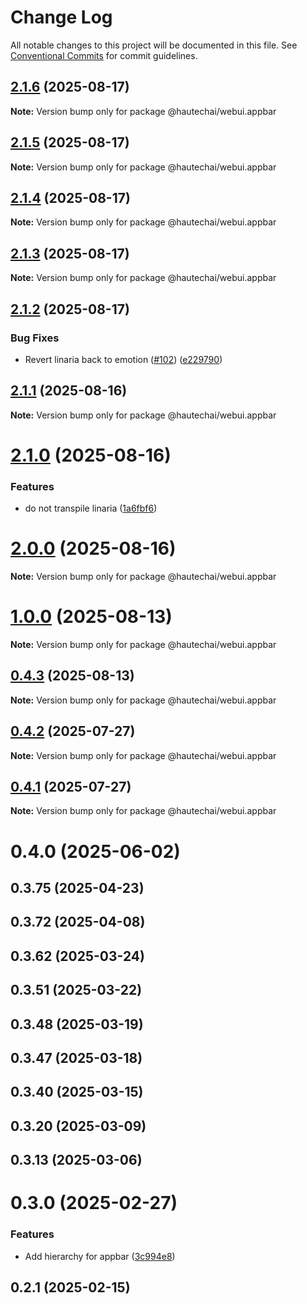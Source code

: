 # Change Log

All notable changes to this project will be documented in this file.
See [Conventional Commits](https://conventionalcommits.org) for commit guidelines.

## [2.1.6](https://github.com/HautechAI/webui/compare/@hautechai/webui.appbar@2.1.5...@hautechai/webui.appbar@2.1.6) (2025-08-17)

**Note:** Version bump only for package @hautechai/webui.appbar

## [2.1.5](https://github.com/HautechAI/webui/compare/@hautechai/webui.appbar@2.1.4...@hautechai/webui.appbar@2.1.5) (2025-08-17)

**Note:** Version bump only for package @hautechai/webui.appbar

## [2.1.4](https://github.com/HautechAI/webui/compare/@hautechai/webui.appbar@2.1.3...@hautechai/webui.appbar@2.1.4) (2025-08-17)

**Note:** Version bump only for package @hautechai/webui.appbar

## [2.1.3](https://github.com/HautechAI/webui/compare/@hautechai/webui.appbar@2.1.2...@hautechai/webui.appbar@2.1.3) (2025-08-17)

**Note:** Version bump only for package @hautechai/webui.appbar

## [2.1.2](https://github.com/HautechAI/webui/compare/@hautechai/webui.appbar@2.1.1...@hautechai/webui.appbar@2.1.2) (2025-08-17)

### Bug Fixes

- Revert linaria back to emotion ([#102](https://github.com/HautechAI/webui/issues/102)) ([e229790](https://github.com/HautechAI/webui/commit/e229790dae8eba4b3037bbe41365e5a73ab7f6dc))

## [2.1.1](https://github.com/HautechAI/webui/compare/@hautechai/webui.appbar@2.1.0...@hautechai/webui.appbar@2.1.1) (2025-08-16)

**Note:** Version bump only for package @hautechai/webui.appbar

# [2.1.0](https://github.com/HautechAI/webui/compare/@hautechai/webui.appbar@1.0.0...@hautechai/webui.appbar@2.1.0) (2025-08-16)

### Features

- do not transpile linaria ([1a6fbf6](https://github.com/HautechAI/webui/commit/1a6fbf6353a0e5028040006b5045170cf83f1ba0))

# [2.0.0](https://github.com/HautechAI/webui/compare/@hautechai/webui.appbar@1.0.0...@hautechai/webui.appbar@2.0.0) (2025-08-16)

**Note:** Version bump only for package @hautechai/webui.appbar

# [1.0.0](https://github.com/HautechAI/webui/compare/@hautechai/webui.appbar@0.4.3...@hautechai/webui.appbar@1.0.0) (2025-08-13)

**Note:** Version bump only for package @hautechai/webui.appbar

## [0.4.3](https://github.com/HautechAI/webui/compare/@hautechai/webui.appbar@0.4.2...@hautechai/webui.appbar@0.4.3) (2025-08-13)

**Note:** Version bump only for package @hautechai/webui.appbar

## [0.4.2](https://github.com/HautechAI/webui/compare/@hautechai/webui.appbar@0.4.1...@hautechai/webui.appbar@0.4.2) (2025-07-27)

**Note:** Version bump only for package @hautechai/webui.appbar

## [0.4.1](https://github.com/HautechAI/webui/compare/@hautechai/webui.appbar@0.4.0...@hautechai/webui.appbar@0.4.1) (2025-07-27)

**Note:** Version bump only for package @hautechai/webui.appbar

# 0.4.0 (2025-06-02)

## 0.3.75 (2025-04-23)

## 0.3.72 (2025-04-08)

## 0.3.62 (2025-03-24)

## 0.3.51 (2025-03-22)

## 0.3.48 (2025-03-19)

## 0.3.47 (2025-03-18)

## 0.3.40 (2025-03-15)

## 0.3.20 (2025-03-09)

## 0.3.13 (2025-03-06)

# 0.3.0 (2025-02-27)

### Features

- Add hierarchy for appbar ([3c994e8](https://github.com/HautechAI/webui/commit/3c994e8944e99626738493e2900d0f3e4b2f1a48))

## 0.2.1 (2025-02-15)
